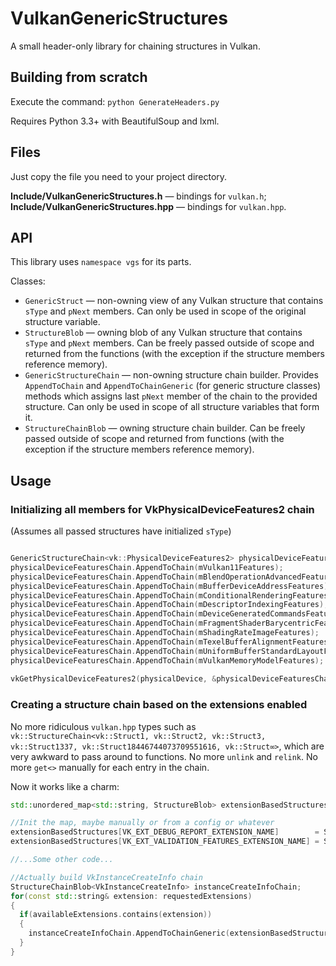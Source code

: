 # VulkanGenericStructures
A small header-only library for chaining structures in Vulkan.

## Building from scratch

Execute the command: `python GenerateHeaders.py`

Requires Python 3.3+ with BeautifulSoup and lxml.

## Files

Just copy the file you need to your project directory.

**Include/VulkanGenericStructures.h** — bindings for `vulkan.h`;  
**Include/VulkanGenericStructures.hpp** — bindings for `vulkan.hpp`.

## API

This library uses `namespace vgs` for its parts.

Classes:
- `GenericStruct` — non-owning view of any Vulkan structure that contains `sType` and `pNext` members. Can only be used in scope of the original structure variable.
- `StructureBlob` — owning blob of any Vulkan structure that contains `sType` and `pNext` members. Can be freely passed outside of scope and returned from the functions (with the exception if the structure members reference memory).
- `GenericStructureChain` — non-owning structure chain builder. Provides `AppendToChain` and `AppendToChainGeneric` (for generic structure classes) methods which assigns last `pNext` member of the chain to the provided structure. Can only be used in scope of all structure variables that form it.
- `StructureChainBlob` — owning structure chain builder. Can be freely passed outside of scope and returned from functions (with the exception if the structure members reference memory).

## Usage

### Initializing all members for VkPhysicalDeviceFeatures2 chain

(Assumes all passed structures have initialized `sType`)
```cpp

GenericStructureChain<vk::PhysicalDeviceFeatures2> physicalDeviceFeaturesChain;
physicalDeviceFeaturesChain.AppendToChain(mVulkan11Features);                    //VkPhysicalDeviceVulkan11Features
physicalDeviceFeaturesChain.AppendToChain(mBlendOperationAdvancedFeatures);      //VkPhysicalDeviceBlendOperationAdvancedFeaturesEXT
physicalDeviceFeaturesChain.AppendToChain(mBufferDeviceAddressFeatures);         //VkPhysicalDeviceBufferDeviceAddressFeatures
physicalDeviceFeaturesChain.AppendToChain(mConditionalRenderingFeatures);        //VkPhysicalDeviceConditionalRenderingFeaturesEXT
physicalDeviceFeaturesChain.AppendToChain(mDescriptorIndexingFeatures);          //VkPhysicalDeviceDescriptorIndexingFeatures
physicalDeviceFeaturesChain.AppendToChain(mDeviceGeneratedCommandsFeatures);     //VkPhysicalDeviceDeviceGeneratedCommandsFeaturesNV
physicalDeviceFeaturesChain.AppendToChain(mFragmentShaderBarycentricFeatures);   //VkPhysicalDeviceFragmentShaderBarycentricFeaturesNV
physicalDeviceFeaturesChain.AppendToChain(mShadingRateImageFeatures);            //VkPhysicalDeviceShadingRateImageFeaturesNV
physicalDeviceFeaturesChain.AppendToChain(mTexelBufferAlignmentFeatures);        //VkPhysicalDeviceTexelBufferAlignmentFeaturesEXT
physicalDeviceFeaturesChain.AppendToChain(mUniformBufferStandardLayoutFeatures); //VkPhysicalDeviceUniformBufferStandardLayoutFeatures
physicalDeviceFeaturesChain.AppendToChain(mVulkanMemoryModelFeatures);           //VkPhysicalDeviceVulkanMemoryModelFeatures
  
vkGetPhysicalDeviceFeatures2(physicalDevice, &physicalDeviceFeaturesChain.GetChainHead());
```

### Creating a structure chain based on the extensions enabled

No more ridiculous `vulkan.hpp` types such as `vk::StructureChain<vk::Struct1, vk::Struct2, vk::Struct3, vk::Struct1337, vk::Struct18446744073709551616, vk::Struct∞>`, which are very awkward to pass around to functions. No more `unlink` and `relink`. No more `get<>` manually for each entry in the chain.

Now it works like a charm:
```cpp
std::unordered_map<std::string, StructureBlob> extensionBasedStructures;

//Init the map, maybe manually or from a config or whatever
extensionBasedStructures[VK_EXT_DEBUG_REPORT_EXTENSION_NAME]        = StructureBlob(debugReportCallbackParameters);
extensionBasedStructures[VK_EXT_VALIDATION_FEATURES_EXTENSION_NAME] = StructureBlob(validationFeatureParameters);

//...Some other code...

//Actually build VkInstanceCreateInfo chain
StructureChainBlob<VkInstanceCreateInfo> instanceCreateInfoChain;
for(const std::string& extension: requestedExtensions)
{
  if(availableExtensions.contains(extension))
  {
    instanceCreateInfoChain.AppendToChainGeneric(extensionBasedStructures.at(extension));
  }
}

```
